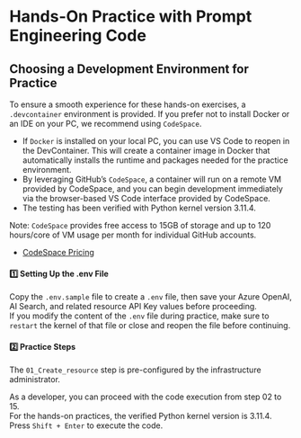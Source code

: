 # Hands-On Practice with Prompt Engineering Code

## Choosing a Development Environment for Practice
To ensure a smooth experience for these hands-on exercises, a `.devcontainer` environment is provided. If you prefer not to install Docker or an IDE on your PC, we recommend using `CodeSpace`.  
- If `Docker` is installed on your local PC, you can use VS Code to reopen in the DevContainer. This will create a container image in Docker that automatically installs the runtime and packages needed for the practice environment.  
- By leveraging GitHub’s `CodeSpace`, a container will run on a remote VM provided by CodeSpace, and you can begin development immediately via the browser-based VS Code interface provided by CodeSpace.  
- The testing has been verified with Python kernel version 3.11.4.

Note: `CodeSpace` provides free access to 15GB of storage and up to 120 hours/core of VM usage per month for individual GitHub accounts.  
- [CodeSpace Pricing](https://docs.github.com/en/billing/managing-billing-for-github-codespaces/about-billing-for-github-codespaces)

#### 1️⃣ Setting Up the .env File

Copy the `.env.sample` file to create a `.env` file, then save your Azure OpenAI, AI Search, and related resource API Key values before proceeding.  
If you modify the content of the `.env` file during practice, make sure to `restart` the kernel of that file or close and reopen the file before continuing.

#### 2️⃣ Practice Steps

The `01_Create_resource` step is pre-configured by the infrastructure administrator.  

As a developer, you can proceed with the code execution from step 02 to 15.  
For the hands-on practices, the verified Python kernel version is 3.11.4. Press `Shift + Enter` to execute the code.